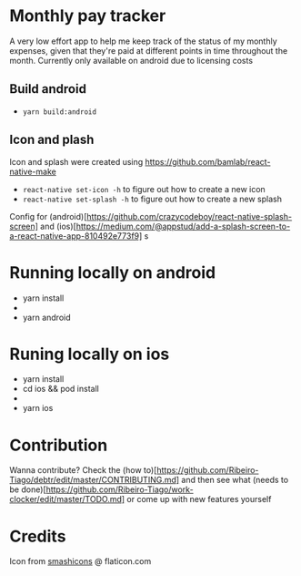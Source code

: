 # Monthly pay tracker

A very low effort app to help me keep track of the status of my monthly expenses, given that they're paid at different points in time throughout the month.
Currently only available on android due to licensing costs

## Build android

- `yarn build:android`

## Icon and plash

Icon and splash were created using https://github.com/bamlab/react-native-make

- `react-native set-icon -h` to figure out how to create a new icon
- `react-native set-splash -h` to figure out how to create a new splash

Config for (android)[https://github.com/crazycodeboy/react-native-splash-screen] and (ios)[https://medium.com/@appstud/add-a-splash-screen-to-a-react-native-app-810492e773f9]
s

# Running locally on android

- yarn install
- <have android emulator running>
- yarn android

# Runing locally on ios

- yarn install
- cd ios && pod install
- <have ios emulator running>
- yarn ios

# Contribution

Wanna contribute? Check the (how to)[https://github.com/Ribeiro-Tiago/debtr/edit/master/CONTRIBUTING.md] and then see what (needs to be done)[https://github.com/Ribeiro-Tiago/work-clocker/edit/master/TODO.md] or come up with new features yourself

# Credits

Icon from [smashicons](https://www.flaticon.com/authors/smashicons) @ flaticon.com
